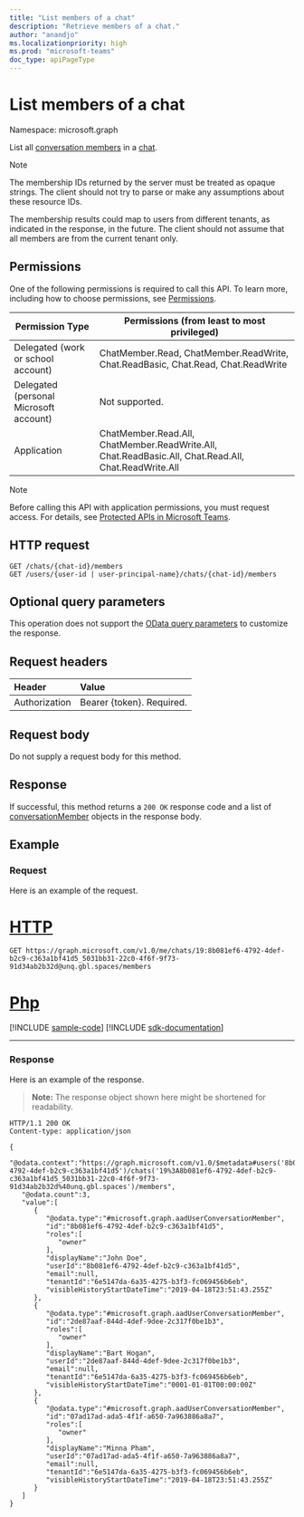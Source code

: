 ```yaml
---
title: "List members of a chat"
description: "Retrieve members of a chat."
author: "anandjo"
ms.localizationpriority: high
ms.prod: "microsoft-teams"
doc_type: apiPageType
---
```


# List members of a chat

Namespace: microsoft.graph

List all [conversation members](../resources/conversationmember.md) in a [chat](../resources/chat.md).

> [!NOTE]
> The membership IDs returned by the server must be treated as opaque strings. The client should not try to parse or make any assumptions about these resource IDs.
>
> The membership results could map to users from different tenants, as indicated in the response, in the future. The client should not assume that all members are from the current tenant only.

## Permissions

One of the following permissions is required to call this API. To learn more, including how to choose permissions, see [Permissions](/graph/permissions-reference).

|Permission Type|Permissions (from least to most privileged)|
|---------|-------------|
|Delegated (work or school account)| ChatMember.Read, ChatMember.ReadWrite, Chat.ReadBasic, Chat.Read, Chat.ReadWrite |
|Delegated (personal Microsoft account)|Not supported.|
|Application| ChatMember.Read.All, ChatMember.ReadWrite.All, Chat.ReadBasic.All, Chat.Read.All, Chat.ReadWrite.All |

> [!NOTE]
> Before calling this API with application permissions, you must request access. For details, see [Protected APIs in Microsoft Teams](/graph/teams-protected-apis).

## HTTP request
<!-- { "blockType": "ignored" } -->
```http
GET /chats/{chat-id}/members
GET /users/{user-id | user-principal-name}/chats/{chat-id}/members
```

## Optional query parameters

This operation does not support the [OData query parameters](/graph/query-parameters) to customize the response.

## Request headers

| Header       | Value |
|:---------------|:--------|
| Authorization  | Bearer {token}. Required.  |

## Request body

Do not supply a request body for this method.

## Response

If successful, this method returns a `200 OK` response code and a list of [conversationMember](../resources/conversationmember.md) objects in the response body.

## Example

### Request

Here is an example of the request.


# [HTTP](#tab/http)
<!-- {
  "blockType": "request",
  "name": "list_conversation_members_1"
}-->
```msgraph-interactive
GET https://graph.microsoft.com/v1.0/me/chats/19:8b081ef6-4792-4def-b2c9-c363a1bf41d5_5031bb31-22c0-4f6f-9f73-91d34ab2b32d@unq.gbl.spaces/members
```

# [Php](#tab/php)
[!INCLUDE [sample-code](../includes/snippets/php/list-conversation-members-1-php-snippets.md)]
[!INCLUDE [sdk-documentation](../includes/snippets/snippets-sdk-documentation-link.md)]

---


### Response

Here is an example of the response.

>**Note:** The response object shown here might be shortened for readability.
<!-- {
  "blockType": "response",
  "truncated": true,
  "@odata.type": "microsoft.graph.conversationMember"
} -->
```http
HTTP/1.1 200 OK
Content-type: application/json

{
   "@odata.context":"https://graph.microsoft.com/v1.0/$metadata#users('8b081ef6-4792-4def-b2c9-c363a1bf41d5')/chats('19%3A8b081ef6-4792-4def-b2c9-c363a1bf41d5_5031bb31-22c0-4f6f-9f73-91d34ab2b32d%40unq.gbl.spaces')/members",
   "@odata.count":3,
   "value":[
      {
         "@odata.type":"#microsoft.graph.aadUserConversationMember",
         "id":"8b081ef6-4792-4def-b2c9-c363a1bf41d5",
         "roles":[
            "owner"
         ],
         "displayName":"John Doe",
         "userId":"8b081ef6-4792-4def-b2c9-c363a1bf41d5",
         "email":null,
         "tenantId":"6e5147da-6a35-4275-b3f3-fc069456b6eb",
         "visibleHistoryStartDateTime":"2019-04-18T23:51:43.255Z"
      },
      {
         "@odata.type":"#microsoft.graph.aadUserConversationMember",
         "id":"2de87aaf-844d-4def-9dee-2c317f0be1b3",
         "roles":[
            "owner"
         ],
         "displayName":"Bart Hogan",
         "userId":"2de87aaf-844d-4def-9dee-2c317f0be1b3",
         "email":null,
         "tenantId":"6e5147da-6a35-4275-b3f3-fc069456b6eb",
         "visibleHistoryStartDateTime":"0001-01-01T00:00:00Z"
      },
      {
         "@odata.type":"#microsoft.graph.aadUserConversationMember",
         "id":"07ad17ad-ada5-4f1f-a650-7a963886a8a7",
         "roles":[
            "owner"
         ],
         "displayName":"Minna Pham",
         "userId":"07ad17ad-ada5-4f1f-a650-7a963886a8a7",
         "email":null,
         "tenantId":"6e5147da-6a35-4275-b3f3-fc069456b6eb",
         "visibleHistoryStartDateTime":"2019-04-18T23:51:43.255Z"
      }
   ]
}
```

<!-- uuid: 8fcb5dbc-d5aa-4681-8e31-b001d5168d79
2015-10-25 14:57:30 UTC -->
<!--
{
  "type": "#page.annotation",
  "description": "conversation: member list",
  "keywords": "",
  "section": "documentation",
  "tocPath": "",
  "suppressions": [
  ]
}
-->


